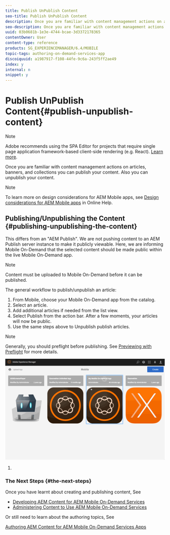 ```yaml
---
title: Publish UnPublish Content
seo-title: Publish UnPublish Content
description: Once you are familiar with content management actions on articles, banners, and collections, follow this page to learn about how you can publish your content. Also you can unpublish your content.
seo-description: Once you are familiar with content management actions on articles, banners, and collections, follow this page to learn about how you can publish your content. Also you can unpublish your content.
uuid: 03b0681b-1e3e-4744-bcae-3d3372178365
contentOwner: User
content-type: reference
products: SG_EXPERIENCEMANAGER/6.4/MOBILE
topic-tags: authoring-on-demand-services-app
discoiquuid: a1987917-f108-44fe-9c6a-243f5ff2ae49
index: y
internal: n
snippet: y
---
```


# Publish UnPublish Content{#publish-unpublish-content}

>[!NOTE]
>
>Adobe recommends using the SPA Editor for projects that require single page application framework-based client-side rendering (e.g. React). [Learn more](../../sites/developing/using/spa-overview.md).

Once you are familiar with content management actions on articles, banners, and collections you can publish your content. Also you can unpublish your content.

>[!NOTE]
>
>To learn more on design considerations for AEM Mobile apps, see [Design considerations for AEM Mobile apps](https://helpx.adobe.com/digital-publishing-solution/help/design-app.html) in Online Help.

## Publishing/Unpublishing the Content {#publishing-unpublishing-the-content}

This differs from an "AEM Publish". We are not pushing content to an AEM Publish server instance to make it publicly viewable. Here, we are informing Mobile On-Demand that the selected content should be made public within the live Mobile On-Demand app.

>[!NOTE]
>
>Content must be uploaded to Mobile On-Demand before it can be published.

The general workflow to publish/unpublish an article:

1. From Mobile, choose your Mobile On-Demand app from the catalog.
1. Select an article.
1. Add additional articles if needed from the list view.
1. Select Publish from the action bar. After a few moments, your articles will now be public.
1. Use the same steps above to Unpublish publish articles.

>[!NOTE]
>
>Generally, you should preflight before publishing. See [Previewing with Preflight](/content/docs/en/aem/6-3/administer/mobile-apps/aem-mobile/previewing-with-preflight-on-demand-services) for more details.

![](assets/chlimage_1-9.gif)

1.

### The Next Steps {#the-next-steps}

Once you have learnt about creating and publishing content, See

* [Developing AEM Content for AEM Mobile On-Demand Services](../../mobile/using/aem-mobile-on-demand.md)
* [Administering Content to Use AEM Mobile On-Demand Services](../../mobile/using/aem-mobile.md)

Or still need to learn about the authoring topics, See

[Authoring AEM Content for AEM Mobile On-Demand Services Apps](../../mobile/using/mobile-apps-ondemand.md)


